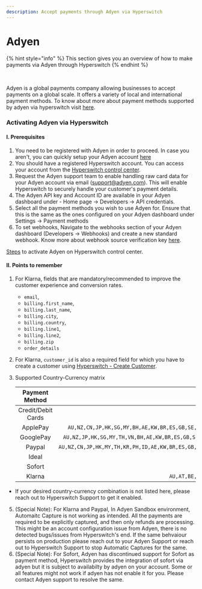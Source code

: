 ```yaml
---
description: Accept payments through Adyen via Hyperswitch
---
```


# Adyen

{% hint style="info" %}
This section gives you an overview of how to make payments via Adyen through Hyperswitch
{% endhint %}

\
<img src="https://hyperswitchpay.com/icons/homePageIcons/logos/adyenLogo.svg" alt="" data-size="original">



Adyen is a global payments company allowing businesses to accept payments on a global scale. It offers a variety of local and international payment methods. To know about more about payment methods supported by adyen via hyperswitch visit [here](https://hyperswitchpay.com/pm-list).

### Activating Adyen via Hyperswitch

#### I. Prerequisites

1. You need to be registered with Adyen in order to proceed. In case you aren't, you can quickly setup your Adyen account [here](https://www.adyen.com/signup)
2. You should have a registered Hyperswitch account. You can access your account from the [Hyperswitch control center](https://app.hyperswitchpay.com/register).
3. Request the Adyen support team to enable handling raw card data for your Adyen account via email (support@adyen.com). This will enable Hyperswitch to securely handle your customer's payment details.
4. The Adyen API key and Account ID are available in your Adyen dashboard under - Home page -> Developers -> API credentials.
5. Select all the payment methods you wish to use Adyen for. Ensure that this is the same as the ones configured on your Adyen dashboard under Settings -> Payment methods
6. To set webhooks, Navigate to the webhooks section of your Adyen dashboard (Developers -> Webhooks) and create a new standard webhook. Know more about webhook source verification key [here](https://docs.adyen.com/development-resources/webhooks/verify-hmac-signatures/#enable-hmac-signatures).

[Steps](https://docs.hyperswitchpay.com/hyperswitch-cloud/connectors/activate-connector-on-hyperswitch) to activate Adyen on Hyperswitch control center.

#### II. Points to remember

1. For Klarna, fields that are  mandatory/recommended to improve the customer experience and conversion rates.
	- `email`,
	- `billing.first_name`,
	- `billing.last_name`,
	- `billing.city`,
	- `billing.country`,
	- `billing.line1`,
	- `billing.line2`,
	- `billing.zip`
	- `order_details`
2. For Klarna, `customer_id` is also a required field for which you have to create a customer using [Hyperswitch - Create Customer](https://api-reference.hyperswitchpay.com/api-reference/customers/customers--create).
3. Supported Country-Currency matrix

    | Payment Method | Country | Currency |
    |:--------------:|:-------:|:--------:|
    | Credit/Debit Cards | All enabled on your adyen account | All enabled on your adyen account |
    | ApplePay | `AU,NZ,CN,JP,HK,SG,MY,BH,AE,KW,BR,ES,GB,SE,NO,AT,NL,DE,HU,CY,LU,CH,BE,FR,DK,FI,RO,HR,LI,UA,MT,SI,GR,PT,IE,CZ,EE,LT,LV,IT,PL,IS,CA,US` | `AUD,CHF,CAD,EUR,GBP,HKD,SGD,USD` |   
    | GooglePay | `AU,NZ,JP,HK,SG,MY,TH,VN,BH,AE,KW,BR,ES,GB,SE,NO,SK,AT,NL,DE,HU,CY,LU,CH,BE,FR,DK,RO,HR,LI,MT,SI,GR,PT,IE,CZ,EE,LT,LV,IT,PL,TR,IS,CA,US` |  All enabled on your adyen account |
    | Paypal | `AU,NZ,CN,JP,HK,MY,TH,KR,PH,ID,AE,KW,BR,ES,GB,SE,NO,SK,AT,NL,DE,HU,CY,LU,CH,BE,FR,DK,FI,RO,HR,UA,MT,SI,GI,PT,IE,CZ,EE,LT,LV,IT,PL,IS,CA,US` | `AUD,BRL,CAD,CZK,DKK,EUR,HKD,HUF,INR,JPY,MYR,MXN,NZD,NOK,PHP,PLN,RUB,GBP,SGD,SEK,CHF,THB,USD` |
    | Ideal | `NL` | `EUR` |
    | Sofort | `AT,BE,DE,ES,CH,NL` | `CHF,EUR` |
    | Klarna | `AU,AT,BE,CA,CZ,DK,FI,FR,DE,GR,IE,IT,NO,PL,PT,RO,ES,SE,CH,NL,GB,US` | `AUD,EUR,CAD,CZK,DKK,NOK,PLN,RON,SEK,CHF,GBP,USD` |

* If your desired country-currency combination is not listed here, please reach out to Hyperswitch Support to get it enabled.


5. (Special Note): For Klarna and Paypal, In Adyen Sandbox environment, Automaitc Capture is not working as intended. All the payments are required to be explicitly captured, and then only refunds are processing. This might be an account configuration issue from Adyen, there is no detected bugs/issues from Hyperswitch's end. If the same behvaiour persists on production please reach out to your Adyen Support or reach out to Hyperswitch Support to stop Automatic Captures for the same.
6. (Special Note): For Sofort, Adyen has discontinued support for Sofort as payment method, Hyperswitch provides the integration of sofort via adyen but it is subject to availabilty by adyen on your account. Some or all features might not work if adyen has not enable it for you. Please contact Adyen support to resolve the same.

